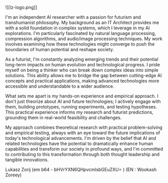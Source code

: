 ![[lz-logo.png]]

I'm an independent AI researcher with a passion for futurism and transhumanist philosophy. My background as an IT Architect provides me with a solid foundation in complex systems, which I leverage in my AI explorations. I'm particularly fascinated by natural language processing, compression algorithms, and audio/image processing techniques. My work involves examining how these technologies might converge to push the boundaries of human potential and reshape society.

As a futurist, I'm constantly analyzing emerging trends and their potential long-term impacts on human evolution and technological progress. I pride myself on being a thinker who can break down complex ideas into simple solutions. This ability allows me to bridge the gap between cutting-edge AI concepts and practical applications, making advanced technologies more accessible and understandable to a wider audience.

What sets me apart is my hands-on experience and empirical approach. I don't just theorize about AI and future technologies; I actively engage with them, building prototypes, running experiments, and testing hypotheses. This practical experience informs my research and futurist predictions, grounding them in real-world feasibility and challenges.

My approach combines theoretical research with practical problem-solving and empirical testing, always with an eye toward the future implications of today's technological advancements. I'm driven by the belief that AI and related technologies have the potential to dramatically enhance human capabilities and transform our society in profound ways, and I'm committed to contributing to this transformation through both thought leadership and tangible innovations.

Lukasz Zorij (em b64 - bHVrYXN6QHpvcmlsbGEuZXU= )
(EN : Wookash Zoreey)

